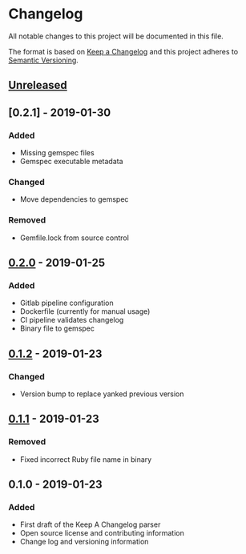 # Changelog
All notable changes to this project will be documented in this file.

The format is based on [Keep a Changelog](http://keepachangelog.com/en/1.0.0/)
and this project adheres to [Semantic Versioning](http://semver.org/spec/v2.0.0.html).

## [Unreleased]

## [0.2.1] - 2019-01-30
### Added
- Missing gemspec files
- Gemspec executable metadata

### Changed
- Move dependencies to gemspec

### Removed
- Gemfile.lock from source control

## [0.2.0] - 2019-01-25
### Added
- Gitlab pipeline configuration
- Dockerfile (currently for manual usage)
- CI pipeline validates changelog
- Binary file to gemspec

## [0.1.2] - 2019-01-23
### Changed
- Version bump to replace yanked previous version

## [0.1.1] - 2019-01-23
### Removed
- Fixed incorrect Ruby file name in binary

## 0.1.0 - 2019-01-23
### Added
- First draft of the Keep A Changelog parser
- Open source license and contributing information
- Change log and versioning information

[Unreleased]: https://github.com/cyberark/parse-a-changelog/compare/v0.2.0...HEAD
[0.2.0]: https://github.com/cyberark/parse-a-changelog/compare/v0.1.2...v0.2.0
[0.1.2]: https://github.com/cyberark/parse-a-changelog/compare/v0.1.1...v0.1.2
[0.1.1]: https://github.com/cyberark/parse-a-changelog/compare/v0.1.0...v0.1.1
